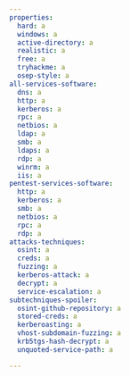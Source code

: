```yaml
---
properties:
  hard: a
  windows: a
  active-directory: a
  realistic: a
  free: a
  tryhackme: a
  osep-style: a
all-services-software:
  dns: a
  http: a
  kerberos: a
  rpc: a
  netbios: a
  ldap: a
  smb: a
  ldaps: a
  rdp: a
  winrm: a
  iis: a
pentest-services-software:
  http: a
  kerberos: a
  smb: a
  netbios: a
  rpc: a
  rdp: a
attacks-techniques:
  osint: a
  creds: a
  fuzzing: a
  kerberos-attack: a
  decrypt: a
  service-escalation: a
subtechniques-spoiler:
  osint-github-repository: a
  stored-creds: a
  kerberoasting: a
  vhost-subdomain-fuzzing: a
  krb5tgs-hash-decrypt: a
  unquoted-service-path: a

---
```


